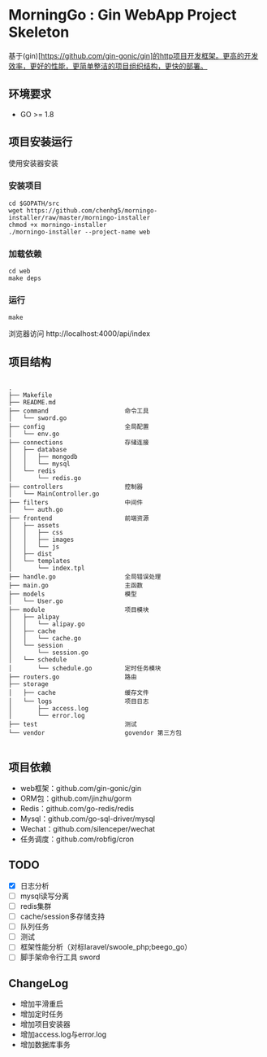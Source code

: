 # MorningGo : Gin WebApp Project Skeleton

基于(gin)[https://github.com/gin-gonic/gin]的http项目开发框架。更高的开发效率，更好的性能，更简单整洁的项目组织结构，更快的部署。

## 环境要求

- GO >= 1.8

## 项目安装运行

使用安装器安装

### 安装项目

```
cd $GOPATH/src
wget https://github.com/chenhg5/morningo-installer/raw/master/morningo-installer
chmod +x morningo-installer
./morningo-installer --project-name web
```

### 加载依赖

```
cd web
make deps
```

### 运行

```
make
```
浏览器访问 http://localhost:4000/api/index

## 项目结构

```

.
├── Makefile
├── README.md
├── command                     命令工具
│   └── sword.go
├── config                      全局配置
│   └── env.go
├── connections                 存储连接
│   ├── database
│   │   ├── mongodb
│   │   └── mysql
│   └── redis
│       └── redis.go
├── controllers                 控制器
│   └── MainController.go
├── filters                     中间件
│   └── auth.go
├── frontend                    前端资源
│   ├── assets
│   │   ├── css
│   │   ├── images
│   │   └── js
│   ├── dist
│   └── templates
│       └── index.tpl
├── handle.go                   全局错误处理
├── main.go                     主函数
├── models                      模型
│   └── User.go
├── module                      项目模块
│   ├── alipay
│   │   └── alipay.go
│   ├── cache
│   │   └── cache.go
│   └── session
│       └── session.go
│   └── schedule
│       └── schedule.go         定时任务模块
├── routers.go                  路由
├── storage                     
│   ├── cache                   缓存文件
│   └── logs                    项目日志
│       ├── access.log          
│       └── error.log
├── test                        测试
└── vendor                      govendor 第三方包


```

## 项目依赖

- web框架：github.com/gin-gonic/gin
- ORM包：github.com/jinzhu/gorm
- Redis：github.com/go-redis/redis
- Mysql：github.com/go-sql-driver/mysql
- Wechat：github.com/silenceper/wechat
- 任务调度：github.com/robfig/cron

## TODO

- [X] 日志分析
- [ ] mysql读写分离
- [ ] redis集群
- [ ] cache/session多存储支持
- [ ] 队列任务
- [ ] 测试
- [ ] 框架性能分析（对标laravel/swoole_php;beego_go）
- [ ] 脚手架命令行工具 sword

## ChangeLog

- 增加平滑重启
- 增加定时任务
- 增加项目安装器
- 增加access.log与error.log
- 增加数据库事务
